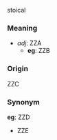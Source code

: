 stoical
### Meaning
+ _adj_: ZZA
    + __eg__: ZZB

### Origin

ZZC

### Synonym

__eg__: ZZD

+ ZZE


